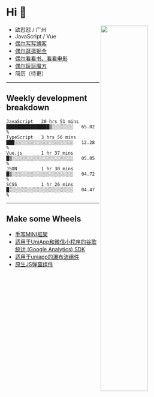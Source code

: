 # Hi 👋

[<img align="right" width="50%" src="https://github-readme-stats.vercel.app/api?username=OUDUIDUI&theme=dark&show_icons=true">](https://metrics.lecoq.io/OUDUIDUI?template=classic&#41;)


-   欧怼怼 / 广州
-   JavaScript / Vue
-   [偶尔写写博客](OUDUIDUI.cn)
-   [偶尔逛逛掘金](https://juejin.cn/user/4309700183594366)
-   [偶尔看看书、看看电影](https://www.yuque.com/books/share/3ee1684b-8e19-4849-b5aa-13d1813ded6d)
-   [偶尔玩玩魔方](https://cubing.com/results/person/2014OUSH01)
-   简历（待更）

---

##  Weekly development breakdown

<!--START_SECTION:waka-->
```text
JavaScript   20 hrs 51 mins  ████████████████▒░░░░░░░░   65.02 % 
TypeScript   3 hrs 56 mins   ███░░░░░░░░░░░░░░░░░░░░░░   12.28 % 
Vue.js       1 hr 37 mins    █▒░░░░░░░░░░░░░░░░░░░░░░░   05.05 % 
JSON         1 hr 30 mins    █▒░░░░░░░░░░░░░░░░░░░░░░░   04.72 % 
SCSS         1 hr 26 mins    █░░░░░░░░░░░░░░░░░░░░░░░░   04.47 % 
```
<!--END_SECTION:waka-->



---

##  Make some Wheels

- [手写MINI框架](https://github.com/OUDUIDUI/mini)
- [适用于UniApp和微信小程序的谷歌统计 (Google Analytics) SDK](https://github.com/OUDUIDUI/ga-tracker)
- [适用于uniapp的瀑布流组件](https://github.com/OUDUIDUI/uniapp_waterfalls_flow)
- [原生JS弹窗组件](https://github.com/OUDUIDUI/notice-kit)


